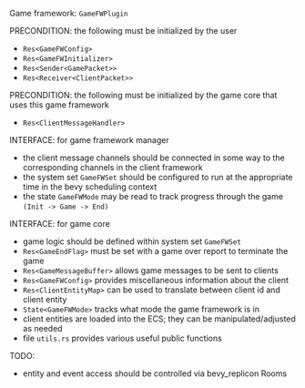 Game framework: `GameFWPlugin`

PRECONDITION: the following must be initialized by the user
- `Res<GameFWConfig>`
- `Res<GameFWInitializer>`
- `Res<Sender<GamePacket>>`
- `Res<Receiver<ClientPacket>>`

PRECONDITION: the following must be initialized by the game core that uses this game framework
- `Res<ClientMessageHandler>`

INTERFACE: for game framework manager
- the client message channels should be connected in some way to the corresponding channels in the client framework
- the system set `GameFWSet` should be configured to run at the appropriate time in the bevy scheduling context
- the state `GameFWMode` may be read to track progress through the game `(Init -> Game -> End)`

INTERFACE: for game core
- game logic should be defined within system set `GameFWSet`
- `Res<GameEndFlag>` must be set with a game over report to terminate the game
- `Res<GameMessageBuffer>` allows game messages to be sent to clients
- `Res<GameFWConfig>` provides miscellaneous information about the client
- `Res<ClientEntityMap>` can be used to translate between client id and client entity
- `State<GameFWMode>` tracks what mode the game framework is in
- client entities are loaded into the ECS; they can be manipulated/adjusted as needed
- file `utils.rs` provides various useful public functions


TODO:
- entity and event access should be controlled via bevy_replicon Rooms
